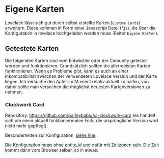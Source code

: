 # Eigene Karten

Lovelace lässt sich gut durch selbst erstellte Karten (`Custom Cards`) erweitern. Diese kommen in Form einer Javascript Datei (*.js), die 
über die Konfiguration in lovelace hochgeladen werden muss (Reiter `Eigene Karten`). 
<!-- TODO: Screenshot! Auch Github Release! -->

## Getestete Karten

Die folgenden Karten sind vom Entwickler oder der Comunity getestet worden und funktionieren. Grundsätzlich sollten die
allermeisten Karten funktionieren. Wenn es Probleme gibt, kann es auch an einer Inkompatibilität zwischen der verwendeten
Lovelace Version und der Karte liegen. Ich versuche den Apter im Moment relativ aktuell zu halten, von daher sollte man
versuchen die möglichst neuesten Kartenversionen zu nehmen.

### Clockwork Card

Repository: https://github.com/barleybobs/ha-clockwork-card (es handelt sich um einen aktuell funktionierenden Fork, die ursprüngliche
Version wird nicht mehr gepflegt). 

Besonderheiten zur Konfiguration, [siehe hier](/ui_tipps.md#Uhrzeit).

<!-- Einen `sensor` für die Zeit kann man sich mit einem Skript selber bauen, z.B. so:
`````javascript
schedule('* * * * *', () => {
    setState('0_userdata.0.zeit', Date.now());
});
`````-->
Die Konfiguration muss ohne entity_id und dafür mit Zeitzonen sein. Die Zeit kommt dann vom Browser selber, so in etwas:
`````yaml

`````
